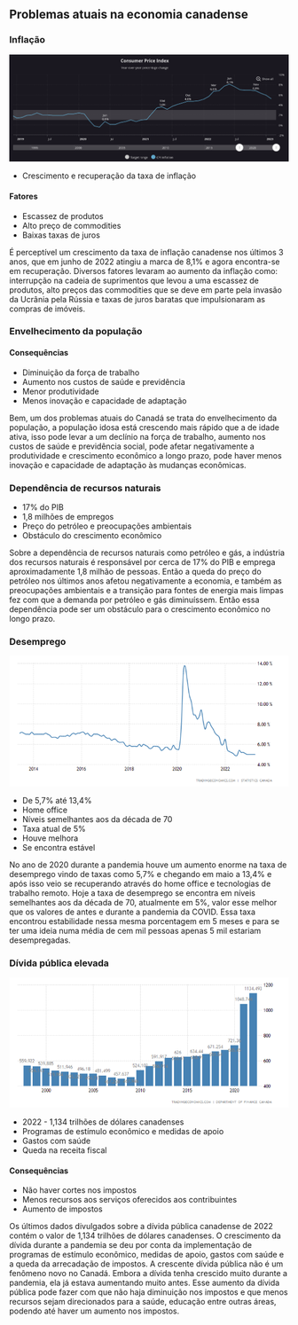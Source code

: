 ## Problemas atuais na economia canadense

### Inflação

![Canada inflation chart](./inflation/BoC_Chart.png)

* Crescimento e recuperação da taxa de inflação

#### Fatores

* Escassez de produtos
* Alto preço de commodities
* Baixas taxas de juros

<p>
  É perceptível um crescimento da taxa de inflação canadense nos últimos 3 anos, que em junho de 2022 atingiu a marca de 8,1% e agora encontra-se em recuperação. Diversos fatores levaram ao aumento da inflação como: interrupção na cadeia de suprimentos que levou a uma escassez de produtos, alto preços das commodities que se deve em parte pela invasão da Ucrânia pela Rússia e taxas de juros baratas que impulsionaram as compras de imóveis.
</p>

### Envelhecimento da população

#### Consequências

* Diminuição da força de trabalho
* Aumento nos custos de saúde e previdência
* Menor produtividade
* Menos inovação e capacidade de adaptação

<p>
  Bem, um dos problemas atuais do Canadá se trata do envelhecimento da população, a população idosa está crescendo mais rápido que a de idade ativa, isso pode levar a um declínio na força de trabalho, aumento nos custos de saúde e previdência social, pode afetar negativamente a produtividade e crescimento econômico a longo prazo, pode haver menos inovação e capacidade de adaptação às mudanças econômicas.
</p>

### Dependência de recursos naturais

* 17% do PIB
* 1,8 milhões de empregos
* Preço do petróleo e preocupações ambientais
* Obstáculo do crescimento econômico

<p>
  Sobre a dependência de recursos naturais como petróleo e gás, a indústria dos recursos naturais é responsável por cerca de 17% do PIB e emprega aproximadamente 1,8 milhão de pessoas. Então a queda do preço do petróleo nos últimos anos afetou negativamente a economia, e também as preocupações ambientais e a transição para fontes de energia mais limpas fez com que a demanda por petróleo e gás diminuíssem. Então essa dependência pode ser um obstáculo para o crescimento econômico no longo prazo.
</p>

### Desemprego

![Canada unemployment rate chart](./unemployment/canada-unemployment-rate.png)

* De 5,7% até 13,4%
* Home office
* Níveis semelhantes aos da década de 70
* Taxa atual de 5%
* Houve melhora
* Se encontra estável

<p>
  No ano de 2020 durante a pandemia houve um aumento enorme na taxa de desemprego vindo de taxas como 5,7% e chegando em maio a 13,4% e após isso veio se recuperando através do home office e tecnologias de trabalho remoto. Hoje a taxa de desemprego se encontra em níveis semelhantes aos da década de 70, atualmente em 5%, valor esse melhor que os valores de antes e durante a pandemia da COVID. Essa taxa encontrou estabilidade nessa mesma porcentagem em 5 meses e para se ter uma ideia numa média de cem mil pessoas apenas 5 mil estariam desempregadas.
</p>

### Dívida pública elevada

![Canada government debt](./government-debt/canada-government-debt.png)

* 2022 - 1,134 trilhões de dólares canadenses
* Programas de estímulo econômico e medidas de apoio
* Gastos com saúde
* Queda na receita fiscal

#### Consequências

* Não haver cortes nos impostos
* Menos recursos aos serviços oferecidos aos contribuintes
* Aumento de impostos

<p>
  Os últimos dados divulgados sobre a dívida pública canadense de 2022 contém o valor de 1,134 trilhões de dólares canadenses. O crescimento da dívida durante a pandemia se deu por conta da implementação de programas de estímulo econômico, medidas de apoio, gastos com saúde e a queda da arrecadação de impostos. A crescente dívida pública não é um fenômeno novo no Canadá. Embora a dívida tenha crescido muito durante a pandemia, ela já estava aumentando muito antes. Esse aumento da dívida pública pode fazer com que não haja diminuição nos impostos e que menos recursos sejam direcionados para a saúde, educação entre outras áreas, podendo até haver um aumento nos impostos.
</p>

